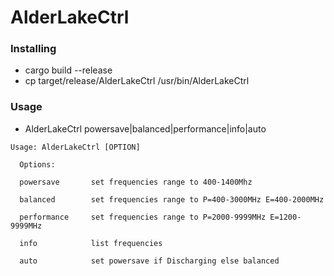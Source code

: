 # AlderLakeCtrl

### Installing
* cargo build --release
* cp target/release/AlderLakeCtrl /usr/bin/AlderLakeCtrl

### Usage
* AlderLakeCtrl powersave|balanced|performance|info|auto

```
Usage: AlderLakeCtrl [OPTION]

  Options:
  
  powersave       set frequencies range to 400-1400Mhz
  
  balanced        set frequencies range to P=400-3000MHz E=400-2000MHz
  
  performance     set frequencies range to P=2000-9999MHz E=1200-9999MHz
  
  info            list frequencies

  auto            set powersave if Discharging else balanced

```

